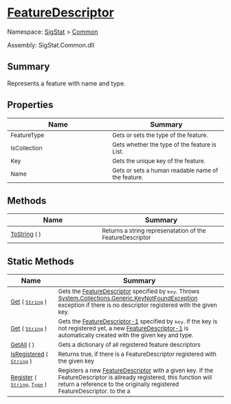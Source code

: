 # [FeatureDescriptor](./FeatureDescriptor.md)

Namespace: [SigStat]() > [Common](./README.md)

Assembly: SigStat.Common.dll

## Summary
Represents a feature with name and type.

## Properties

| Name | Summary | 
| --- | --- | 
| <sub>FeatureType</sub><img width=200 style="cursor:not-allowed;pointer-events:none;"/>| <sub>Gets or sets the type of the feature.</sub>| <br>
| <sub>IsCollection</sub><img width=200 style="cursor:not-allowed;pointer-events:none;"/>| <sub>Gets whether the type of the feature is List.</sub>| <br>
| <sub>Key</sub><img width=200 style="cursor:not-allowed;pointer-events:none;"/>| <sub>Gets the unique key of the feature.</sub>| <br>
| <sub>Name</sub><img width=200 style="cursor:not-allowed;pointer-events:none;"/>| <sub>Gets or sets a human readable name of the feature.</sub>| <br>


## Methods

| Name | Summary | 
| --- | --- | 
| <sub>[ToString](./Methods/FeatureDescriptor-100663420.md) (  )</sub><img width=200 style="cursor:not-allowed;pointer-events:none;"/>| <sub>Returns a string represenatation of the FeatureDescriptor</sub>| <br>


## Static Methods

| Name | Summary | 
| --- | --- | 
| <sub>[Get](./Methods/FeatureDescriptor-100663417.md) ( [`String`](https://docs.microsoft.com/en-us/dotnet/api/System.String) )</sub><img width=200 style="cursor:not-allowed;pointer-events:none;"/>| <sub>Gets the [FeatureDescriptor](https://github.com/hargitomi97/sigstat/blob/master/docs/md/SigStat/Common/FeatureDescriptor.md) specified by `key`.  Throws [System.Collections.Generic.KeyNotFoundException](https://docs.microsoft.com/en-us/dotnet/api/System.Collections.Generic.KeyNotFoundException) exception if there is no descriptor registered with the given key.</sub>| <br>
| <sub>[Get](./Methods/FeatureDescriptor-100663419.md) ( [`String`](https://docs.microsoft.com/en-us/dotnet/api/System.String) )</sub><img width=200 style="cursor:not-allowed;pointer-events:none;"/>| <sub>Gets the [FeatureDescriptor-1](https://github.com/hargitomi97/sigstat/blob/master/docs/md/SigStat/Common/FeatureDescriptor-1.md) specified by `key`.  If the key is not registered yet, a new [FeatureDescriptor-1](https://github.com/hargitomi97/sigstat/blob/master/docs/md/SigStat/Common/FeatureDescriptor-1.md) is automatically created with the given key and type.</sub>| <br>
| <sub>[GetAll](./Methods/FeatureDescriptor-100663418.md) (  )</sub><img width=200 style="cursor:not-allowed;pointer-events:none;"/>| <sub>Gets a dictionary of all registered feature descriptors</sub>| <br>
| <sub>[IsRegistered](./Methods/FeatureDescriptor-100663415.md) ( [`String`](https://docs.microsoft.com/en-us/dotnet/api/System.String) )</sub><img width=200 style="cursor:not-allowed;pointer-events:none;"/>| <sub>Returns true, if there is a FeatureDescriptor registered with the given key</sub>| <br>
| <sub>[Register](./Methods/FeatureDescriptor-100663416.md) ( [`String`](https://docs.microsoft.com/en-us/dotnet/api/System.String), [`Type`](https://docs.microsoft.com/en-us/dotnet/api/System.Type) )</sub><img width=200 style="cursor:not-allowed;pointer-events:none;"/>| <sub>Registers a new [FeatureDescriptor](https://github.com/hargitomi97/sigstat/blob/master/docs/md/SigStat/Common/FeatureDescriptor.md) with a given key.  If the FeatureDescriptor is allready registered, this function will  return a reference to the originally registered FeatureDescriptor.  to the a</sub>| <br>


